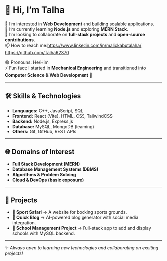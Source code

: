 # 👋 Hi, I’m Talha  

👀 I’m interested in **Web Development** and building scalable applications.  
🌱 I’m currently learning **Node.js** and exploring **MERN Stack**.  
💞️ I’m looking to collaborate on **full-stack projects** and **open-source contributions**.  
📫 How to reach me:https://www.linkedin.com/in/malickabutalaha/ 
https://github.com/Talha62370

😄 Pronouns: He/Him  
⚡ Fun fact: I started in **Mechanical Engineering** and transitioned into **Computer Science & Web Development** 🚀  

---

## 🛠️ Skills & Technologies  
- **Languages:** C++, JavaScript, SQL  
- **Frontend:** React (Vite), HTML, CSS, TailwindCSS  
- **Backend:** Node.js, Express.js  
- **Database:** MySQL, MongoDB (learning)  
- **Others:** Git, GitHub, REST APIs  

---

## 🌐 Domains of Interest  
- **Full Stack Development (MERN)**  
- **Database Management Systems (DBMS)**  
- **Algorithms & Problem Solving**  
- **Cloud & DevOps (basic exposure)**  

---

## 📂 Projects  
- **🏏 Sport Safari** → A website for booking sports grounds.  
- **📝 Quick Blog** → AI-powered blog generator with social media integration.  
- **🏫 School Management Project** → Full-stack app to add and display schools with MySQL backend.  

---

✨ *Always open to learning new technologies and collaborating on exciting projects!*  
